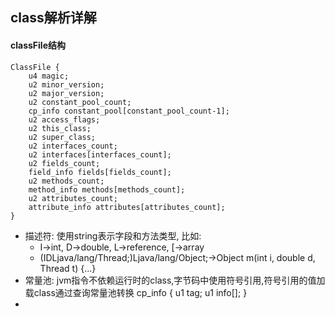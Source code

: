 ## class解析详解

#### classFile结构
    ClassFile {
        u4 magic;
        u2 minor_version;
        u2 major_version;
        u2 constant_pool_count;
        cp_info constant_pool[constant_pool_count-1];
        u2 access_flags;
        u2 this_class;
        u2 super_class;
        u2 interfaces_count;
        u2 interfaces[interfaces_count];
        u2 fields_count;
        field_info fields[fields_count];
        u2 methods_count;
        method_info methods[methods_count];
        u2 attributes_count;
        attribute_info attributes[attributes_count];
    }
- 描述符: 使用string表示字段和方法类型, 比如:
  - I->int, D->double, L->reference, [->array
  - (IDLjava/lang/Thread;)Ljava/lang/Object;->Object m(int i, double d, Thread t) {...}
- 常量池: jvm指令不依赖运行时的class,字节码中使用符号引用,符号引用的值加载class通过查询常量池转换
  cp_info {
     u1 tag;
     u1 info[];
  }
- 